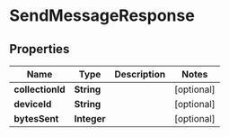 

# SendMessageResponse


## Properties

Name | Type | Description | Notes
------------ | ------------- | ------------- | -------------
**collectionId** | **String** |  |  [optional]
**deviceId** | **String** |  |  [optional]
**bytesSent** | **Integer** |  |  [optional]



